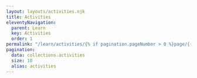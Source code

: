```yaml
---
layout: layouts/activities.njk
title: Activities
eleventyNavigation:
  parent: Learn
  key: Activities
  order: 1
permalink: "/learn/activities/{% if pagination.pageNumber > 0 %}page/{{ pagination.pageNumber + 1 }}/{% endif %}"
pagination:
  data: collections.activities
  size: 10
  alias: activities
---
```

